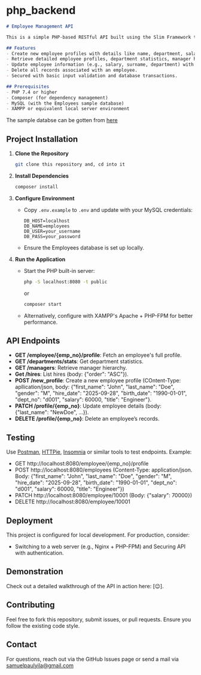 # php_backend

```markdown
# Employee Management API

This is a simple PHP-based RESTful API built using the Slim Framework to manage employee data, leveraging a MySQL Employees sample database. The API provides endpoints for creating, retrieving, updating, and deleting employee profiles.

## Features
- Create new employee profiles with details like name, department, salary, and title.
- Retrieve detailed employee profiles, department statistics, manager hierarchies, salary histories, promotion trends, and hire lists.
- Update employee information (e.g., salary, surname, department) with historical tracking.
- Delete all records associated with an employee.
- Secured with basic input validation and database transactions.

## Prerequisites
- PHP 7.4 or higher
- Composer (for dependency management)
- MySQL (with the Employees sample database)
- XAMPP or equivalent local server environment
```
The sample databse can be gotten from [here](https://github.com/datacharmer/test_db.git)

## Project Installation

1. **Clone the Repository**
   ```bash
   git clone this repository and, cd into it
   ```

2. **Install Dependencies**
   ```bash
   composer install
   ```

3. **Configure Environment**
   - Copy `.env.example` to `.env` and update with your MySQL credentials:
     ```
     DB_HOST=localhost
     DB_NAME=employees
     DB_USER=your_username
     DB_PASS=your_password
     ```
   - Ensure the Employees database is set up locally.

4. **Run the Application**
   - Start the PHP built-in server:
     ```bash
     php -S localhost:8080 -t public
     ```
     or
     ```bash
     composer start
     ```
   - Alternatively, configure with XAMPP's Apache + PHP-FPM for better performance.

## API Endpoints
- **GET /employee/{emp_no}/profile**: Fetch an employee's full profile.
- **GET /departments/stats**: Get department statistics.
- **GET /managers**: Retrieve manager hierarchy.
- **Get /hires**: List hires (body: {"order": "ASC"}).
- **POST /new_profile**: Create a new employee profile (COntent-Type: apllication/json, body: {"first_name": "John", "last_name": "Doe", "gender": "M", "hire_date": "2025-09-28", "birth_date": "1990-01-01", "dept_no": "d001", "salary": 60000, "title": "Engineer"}.
- **PATCH /profile/{emp_no}**: Update employee details (body: {"last_name": "NewDoe", ...}).
- **DELETE /profile/{emp_no}**: Delete an employee’s records.

## Testing
Use [Postman](https://www.postman.com/downloads/), [HTTPie](https://httpie.io/download), [Insomnia](https://insomnia.rest/download) or similar tools to test endpoints. Example:
- GET http://localhost:8080/employee/{emp_no}/profile
- POST http://localhost:8080/employees (Content-Type: application/json. Body: {"first_name": "John", "last_name": "Doe", "gender": "M", "hire_date": "2025-09-28", "birth_date": "1990-01-01", "dept_no": "d001", "salary": 60000, "title": "Engineer"})
- PATCH http://localhost:8080/employee/10001 (Body: {"salary": 70000})
- DELETE http://localhost:8080/employee/10001

## Deployment
This project is configured for local development. For production, consider:
- Switching to a web server (e.g., Nginx + PHP-FPM) and Securing API with authentication.

## Demonstration
Check out a detailed walkthrough of the API in action here: [😉].

## Contributing
Feel free to fork this repository, submit issues, or pull requests. Ensure you follow the existing code style.

## Contact
For questions, reach out via the GitHub Issues page or send a mail via samuelpaulyila@gmail.com
